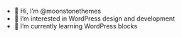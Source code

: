 - 👋 Hi, I’m @moonstonethemes
- 👀 I’m interested in WordPress design and development
- 🌱 I’m currently learning WordPress blocks

<!---
moonstonethemes/moonstonethemes is a ✨ special ✨ repository because its `README.md` (this file) appears on your GitHub profile.
You can click the Preview link to take a look at your changes.
--->
